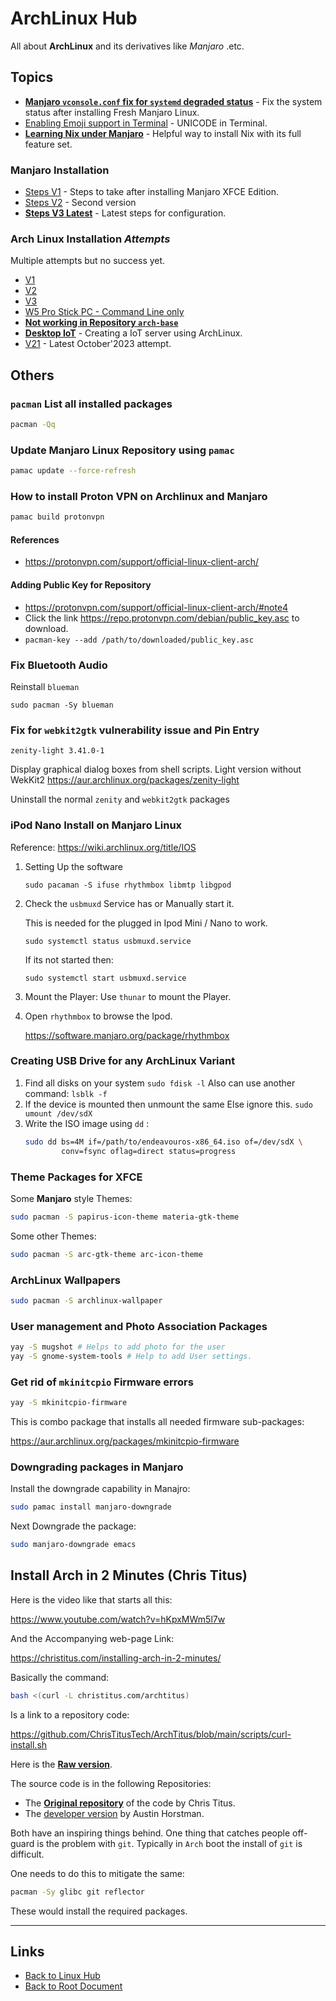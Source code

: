 # ArchLinux Hub

All about **ArchLinux** and its derivatives like *Manjaro* .etc.

## Topics

- **[Manjaro `vconsole.conf` fix for `systemd` degraded status](./manjaro-vconsole-conf-fix-for-systemd.md)** - Fix the system status after installing Fresh Manjaro Linux.
- [Enabling Emoji support in Terminal](./Manjaro-emoji-terminal-support.md) - UNICODE in Terminal.
- **[Learning Nix under Manjaro](./Manjaro-nix.md)** - Helpful way to install Nix with its full feature set.

### Manjaro Installation

- [Steps V1](./Manjaro-XFCE-V1.md) - Steps to take after installing Manjaro XFCE Edition.
- [Steps V2](./Manjaro-XFCE-V2.md) - Second version
- **[Steps V3 Latest](./Manjaro-XFCE-V3.md)** - Latest steps for configuration.

### Arch Linux Installation *Attempts*

Multiple attempts but no success yet.

- [V1](./ArchLinux-install-v1.md)
- [V2](./ArchLinux-install-v2.md)
- [V3](./ArchLinux-install-v3.md)
- [W5 Pro Stick PC - Command Line only](./ArchLinux-install-W5-Pro.md)
- **[Not working in Repository `arch-base`](https://github.com/0x3508A/arch-base)**
- **[Desktop IoT](./desktop-iot.md)** - Creating a IoT server using ArchLinux.
- [V21](./ArchLinux-install-v21.md) - Latest October'2023 attempt.

## Others

### `pacman` List all installed packages

```sh
pacman -Qq
```

### Update Manjaro Linux Repository using `pamac`
```sh
pamac update --force-refresh
```

### How to install Proton VPN on Archlinux and Manjaro

```sh
pamac build protonvpn
```

#### References

- <https://protonvpn.com/support/official-linux-client-arch/>

#### Adding Public Key for Repository

- <https://protonvpn.com/support/official-linux-client-arch/#note4>
- Click the link <https://repo.protonvpn.com/debian/public_key.asc> to download.
- `pacman-key --add /path/to/downloaded/public_key.asc`

### Fix Bluetooth Audio

Reinstall `blueman`

```
sudo pacman -Sy blueman
```

### Fix for `webkit2gtk` vulnerability issue and Pin Entry

`zenity-light 3.41.0-1`

Display graphical dialog boxes from shell scripts. Light version without WekKit2
<https://aur.archlinux.org/packages/zenity-light>

Uninstall the normal `zenity` and `webkit2gtk` packages

### iPod Nano Install on Manjaro Linux

Reference: <https://wiki.archlinux.org/title/IOS>

1. Setting Up the software

    `sudo pacaman -S ifuse rhythmbox libmtp libgpod`

2. Check the `usbmuxd` Service has or Manually start it.

    This is needed for the plugged in Ipod Mini / Nano to work.

    `sudo systemctl status usbmuxd.service`

    If its not started then:

    `sudo systemctl start usbmuxd.service`

3. Mount the Player: Use `thunar` to mount the Player.
4. Open `rhythmbox` to browse the Ipod.

    <https://software.manjaro.org/package/rhythmbox>


### Creating USB Drive for any ArchLinux Variant

1. Find all disks on your system
	`sudo fdisk -l`
   Also can use another command:
	`lsblk -f`
2. If the device is mounted then unmount the same Else ignore this.
	`sudo umount /dev/sdX`
3. Write the ISO image using `dd` : <br />
	```sh
    sudo dd bs=4M if=/path/to/endeavouros-x86_64.iso of=/dev/sdX \
    		conv=fsync oflag=direct status=progress
    ```

### Theme Packages for XFCE

Some **Manjaro** style Themes:

```sh
sudo pacman -S papirus-icon-theme materia-gtk-theme
```

Some other Themes:

```sh
sudo pacman -S arc-gtk-theme arc-icon-theme
```

### ArchLinux Wallpapers

```sh
sudo pacman -S archlinux-wallpaper
```

### User management and Photo Association Packages

```sh
yay -S mugshot # Helps to add photo for the user
yay -S gnome-system-tools # Help to add User settings.
```

### Get rid of `mkinitcpio` Firmware errors

```sh
yay -S mkinitcpio-firmware
```

This is combo package that installs all needed firmware sub-packages:

<https://aur.archlinux.org/packages/mkinitcpio-firmware>


### Downgrading packages in Manjaro

Install the downgrade capability in Manajro:

```sh
sudo pamac install manjaro-downgrade
```

Next Downgrade the package:

```sh
sudo manjaro-downgrade emacs
```

## Install Arch in 2 Minutes (Chris Titus)

Here is the video like that starts all this:

<https://www.youtube.com/watch?v=hKpxMWm5l7w>

And the Accompanying web-page Link:

<https://christitus.com/installing-arch-in-2-minutes/>

Basically the command:

```sh
bash <(curl -L christitus.com/archtitus)
```

Is a link to a repository code:

<https://github.com/ChrisTitusTech/ArchTitus/blob/main/scripts/curl-install.sh>

Here is the **[Raw version](https://github.com/ChrisTitusTech/ArchTitus/raw/main/scripts/curl-install.sh)**.

The source code is in the following Repositories:

- The **[Original repository](https://github.com/ChrisTitusTech/ArchTitus)** of the code by Chris Titus.
- The [developer version](https://github.com/khaneliman/ArchInstaller) by Austin Horstman.

Both have an inspiring things behind.
One thing that catches people off-guard is the problem with `git`.
Typically in `Arch` boot the install of `git` is difficult.

One needs to do this to mitigate the same:

```sh
pacman -Sy glibc git reflector
```

These would install the required packages.


----
<!-- Footer Begins Here -->
## Links

- [Back to Linux Hub](../README.md)
- [Back to Root Document](../../README.md)
